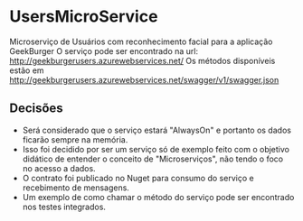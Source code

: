 # UsersMicroService

Microserviço de Usuários com reconhecimento facial para a aplicação GeekBurger
O serviço pode ser encontrado na url: http://geekburgerusers.azurewebservices.net/
Os métodos disponíveis estão em http://geekburgerusers.azurewebservices.net/swagger/v1/swagger.json

## Decisões

- Será considerado que o serviço estará "AlwaysOn" e portanto os dados ficarão sempre na memória. 
- Isso foi decidido por ser um serviço só de exemplo feito com o objetivo didático de entender o conceito de "Microserviços", não tendo o foco no acesso a dados.
- O contrato foi publicado no Nuget para consumo do serviço e recebimento de mensagens.
- Um exemplo de como chamar o método do serviço pode ser encontrado nos testes integrados.